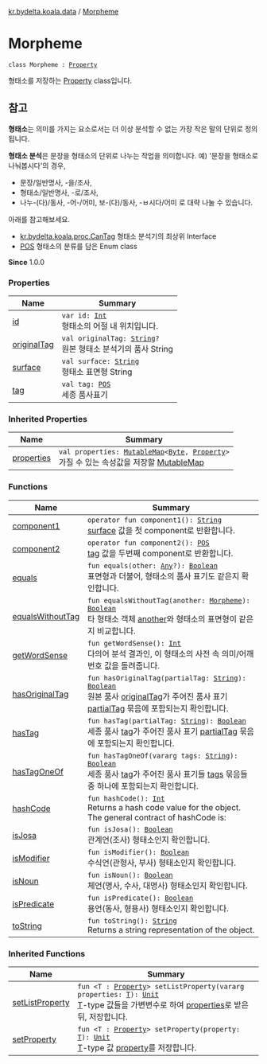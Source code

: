 [kr.bydelta.koala.data](../index.md) / [Morpheme](./index.md)

# Morpheme

`class Morpheme : `[`Property`](../-property/index.md)

형태소를 저장하는 [Property](../-property/index.md) class입니다.

## 참고

**형태소**는 의미를 가지는 요소로서는 더 이상 분석할 수 없는 가장 작은 말의 단위로 정의됩니다.

**형태소 분석**은 문장을 형태소의 단위로 나누는 작업을 의미합니다.
예) '문장을 형태소로 나눠봅시다'의 경우,

* 문장/일반명사, -을/조사,
* 형태소/일반명사, -로/조사,
* 나누-(다)/동사, -어-/어미, 보-(다)/동사, -ㅂ시다/어미
로 대략 나눌 수 있습니다.

아래를 참고해보세요.

* [kr.bydelta.koala.proc.CanTag](../../kr.bydelta.koala.proc/-can-tag/index.md) 형태소 분석기의 최상위 Interface
* [POS](../../kr.bydelta.koala/-p-o-s/index.md) 형태소의 분류를 담은 Enum class

**Since**
1.0.0

### Properties

| Name | Summary |
|---|---|
| [id](id.md) | `var id: `[`Int`](https://kotlinlang.org/api/latest/jvm/stdlib/kotlin/-int/index.html)<br>형태소의 어절 내 위치입니다. |
| [originalTag](original-tag.md) | `val originalTag: `[`String`](https://kotlinlang.org/api/latest/jvm/stdlib/kotlin/-string/index.html)`?`<br>원본 형태소 분석기의 품사 String |
| [surface](surface.md) | `val surface: `[`String`](https://kotlinlang.org/api/latest/jvm/stdlib/kotlin/-string/index.html)<br>형태소 표면형 String |
| [tag](tag.md) | `val tag: `[`POS`](../../kr.bydelta.koala/-p-o-s/index.md)<br>세종 품사표기 |

### Inherited Properties

| Name | Summary |
|---|---|
| [properties](../-property/properties.md) | `val properties: `[`MutableMap`](https://kotlinlang.org/api/latest/jvm/stdlib/kotlin.collections/-mutable-map/index.html)`<`[`Byte`](https://kotlinlang.org/api/latest/jvm/stdlib/kotlin/-byte/index.html)`, `[`Property`](../-property/index.md)`>`<br>가질 수 있는 속성값을 저장할 [MutableMap](https://kotlinlang.org/api/latest/jvm/stdlib/kotlin.collections/-mutable-map/index.html) |

### Functions

| Name | Summary |
|---|---|
| [component1](component1.md) | `operator fun component1(): `[`String`](https://kotlinlang.org/api/latest/jvm/stdlib/kotlin/-string/index.html)<br>[surface](surface.md) 값을 첫 component로 반환합니다. |
| [component2](component2.md) | `operator fun component2(): `[`POS`](../../kr.bydelta.koala/-p-o-s/index.md)<br>[tag](tag.md) 값을 두번째 component로 반환합니다. |
| [equals](equals.md) | `fun equals(other: `[`Any`](https://kotlinlang.org/api/latest/jvm/stdlib/kotlin/-any/index.html)`?): `[`Boolean`](https://kotlinlang.org/api/latest/jvm/stdlib/kotlin/-boolean/index.html)<br>표면형과 더불어, 형태소의 품사 표기도 같은지 확인합니다. |
| [equalsWithoutTag](equals-without-tag.md) | `fun equalsWithoutTag(another: `[`Morpheme`](./index.md)`): `[`Boolean`](https://kotlinlang.org/api/latest/jvm/stdlib/kotlin/-boolean/index.html)<br>타 형태소 객체 [another](equals-without-tag.md#kr.bydelta.koala.data.Morpheme$equalsWithoutTag(kr.bydelta.koala.data.Morpheme)/another)와 형태소의 표면형이 같은지 비교합니다. |
| [getWordSense](get-word-sense.md) | `fun getWordSense(): `[`Int`](https://kotlinlang.org/api/latest/jvm/stdlib/kotlin/-int/index.html)<br>다의어 분석 결과인, 이 형태소의 사전 속 의미/어깨번호 값을 돌려줍니다. |
| [hasOriginalTag](has-original-tag.md) | `fun hasOriginalTag(partialTag: `[`String`](https://kotlinlang.org/api/latest/jvm/stdlib/kotlin/-string/index.html)`): `[`Boolean`](https://kotlinlang.org/api/latest/jvm/stdlib/kotlin/-boolean/index.html)<br>원본 품사 [originalTag](original-tag.md)가 주어진 품사 표기 [partialTag](has-original-tag.md#kr.bydelta.koala.data.Morpheme$hasOriginalTag(kotlin.String)/partialTag) 묶음에 포함되는지 확인합니다. |
| [hasTag](has-tag.md) | `fun hasTag(partialTag: `[`String`](https://kotlinlang.org/api/latest/jvm/stdlib/kotlin/-string/index.html)`): `[`Boolean`](https://kotlinlang.org/api/latest/jvm/stdlib/kotlin/-boolean/index.html)<br>세종 품사 [tag](tag.md)가 주어진 품사 표기 [partialTag](has-tag.md#kr.bydelta.koala.data.Morpheme$hasTag(kotlin.String)/partialTag) 묶음에 포함되는지 확인합니다. |
| [hasTagOneOf](has-tag-one-of.md) | `fun hasTagOneOf(vararg tags: `[`String`](https://kotlinlang.org/api/latest/jvm/stdlib/kotlin/-string/index.html)`): `[`Boolean`](https://kotlinlang.org/api/latest/jvm/stdlib/kotlin/-boolean/index.html)<br>세종 품사 [tag](tag.md)가 주어진 품사 표기들 [tags](has-tag-one-of.md#kr.bydelta.koala.data.Morpheme$hasTagOneOf(kotlin.Array((kotlin.String)))/tags) 묶음들 중 하나에 포함되는지 확인합니다. |
| [hashCode](hash-code.md) | `fun hashCode(): `[`Int`](https://kotlinlang.org/api/latest/jvm/stdlib/kotlin/-int/index.html)<br>Returns a hash code value for the object.  The general contract of hashCode is: |
| [isJosa](is-josa.md) | `fun isJosa(): `[`Boolean`](https://kotlinlang.org/api/latest/jvm/stdlib/kotlin/-boolean/index.html)<br>관계언(조사) 형태소인지 확인합니다. |
| [isModifier](is-modifier.md) | `fun isModifier(): `[`Boolean`](https://kotlinlang.org/api/latest/jvm/stdlib/kotlin/-boolean/index.html)<br>수식언(관형사, 부사) 형태소인지 확인합니다. |
| [isNoun](is-noun.md) | `fun isNoun(): `[`Boolean`](https://kotlinlang.org/api/latest/jvm/stdlib/kotlin/-boolean/index.html)<br>체언(명사, 수사, 대명사) 형태소인지 확인합니다. |
| [isPredicate](is-predicate.md) | `fun isPredicate(): `[`Boolean`](https://kotlinlang.org/api/latest/jvm/stdlib/kotlin/-boolean/index.html)<br>용언(동사, 형용사) 형태소인지 확인합니다. |
| [toString](to-string.md) | `fun toString(): `[`String`](https://kotlinlang.org/api/latest/jvm/stdlib/kotlin/-string/index.html)<br>Returns a string representation of the object. |

### Inherited Functions

| Name | Summary |
|---|---|
| [setListProperty](../-property/set-list-property.md) | `fun <T : `[`Property`](../-property/index.md)`> setListProperty(vararg properties: `[`T`](../-property/set-list-property.md#T)`): `[`Unit`](https://kotlinlang.org/api/latest/jvm/stdlib/kotlin/-unit/index.html)<br>[T](../-property/set-list-property.md#T)-type 값들을 가변변수로 하여 [properties](../-property/set-list-property.md#kr.bydelta.koala.data.Property$setListProperty(kotlin.Array((kr.bydelta.koala.data.Property.setListProperty.T)))/properties)로 받은 뒤, 저장합니다. |
| [setProperty](../-property/set-property.md) | `fun <T : `[`Property`](../-property/index.md)`> setProperty(property: `[`T`](../-property/set-property.md#T)`): `[`Unit`](https://kotlinlang.org/api/latest/jvm/stdlib/kotlin/-unit/index.html)<br>[T](../-property/set-property.md#T)-type 값 [property](../-property/set-property.md#kr.bydelta.koala.data.Property$setProperty(kr.bydelta.koala.data.Property.setProperty.T)/property)를 저장합니다. |
